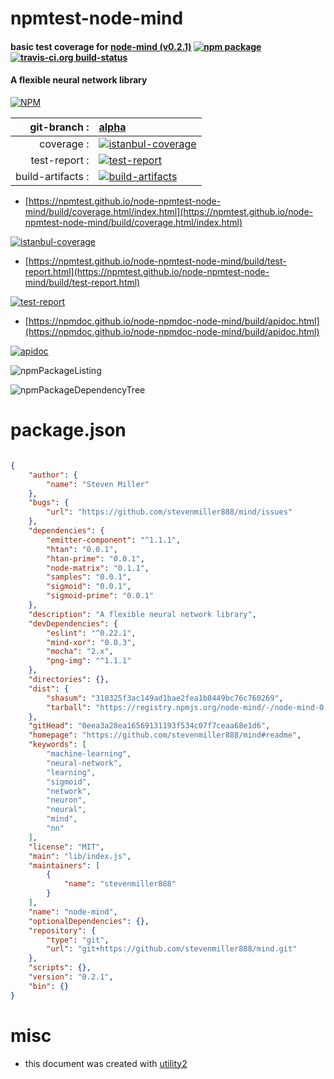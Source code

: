 # npmtest-node-mind

#### basic test coverage for  [node-mind (v0.2.1)](https://github.com/stevenmiller888/mind#readme)  [![npm package](https://img.shields.io/npm/v/npmtest-node-mind.svg?style=flat-square)](https://www.npmjs.org/package/npmtest-node-mind) [![travis-ci.org build-status](https://api.travis-ci.org/npmtest/node-npmtest-node-mind.svg)](https://travis-ci.org/npmtest/node-npmtest-node-mind)

#### A flexible neural network library

[![NPM](https://nodei.co/npm/node-mind.png?downloads=true&downloadRank=true&stars=true)](https://www.npmjs.com/package/node-mind)

| git-branch : | [alpha](https://github.com/npmtest/node-npmtest-node-mind/tree/alpha)|
|--:|:--|
| coverage : | [![istanbul-coverage](https://npmtest.github.io/node-npmtest-node-mind/build/coverage.badge.svg)](https://npmtest.github.io/node-npmtest-node-mind/build/coverage.html/index.html)|
| test-report : | [![test-report](https://npmtest.github.io/node-npmtest-node-mind/build/test-report.badge.svg)](https://npmtest.github.io/node-npmtest-node-mind/build/test-report.html)|
| build-artifacts : | [![build-artifacts](https://npmtest.github.io/node-npmtest-node-mind/glyphicons_144_folder_open.png)](https://github.com/npmtest/node-npmtest-node-mind/tree/gh-pages/build)|

- [https://npmtest.github.io/node-npmtest-node-mind/build/coverage.html/index.html](https://npmtest.github.io/node-npmtest-node-mind/build/coverage.html/index.html)

[![istanbul-coverage](https://npmtest.github.io/node-npmtest-node-mind/build/screenCapture.buildCi.browser.%252Ftmp%252Fbuild%252Fcoverage.lib.html.png)](https://npmtest.github.io/node-npmtest-node-mind/build/coverage.html/index.html)

- [https://npmtest.github.io/node-npmtest-node-mind/build/test-report.html](https://npmtest.github.io/node-npmtest-node-mind/build/test-report.html)

[![test-report](https://npmtest.github.io/node-npmtest-node-mind/build/screenCapture.buildCi.browser.%252Ftmp%252Fbuild%252Ftest-report.html.png)](https://npmtest.github.io/node-npmtest-node-mind/build/test-report.html)

- [https://npmdoc.github.io/node-npmdoc-node-mind/build/apidoc.html](https://npmdoc.github.io/node-npmdoc-node-mind/build/apidoc.html)

[![apidoc](https://npmdoc.github.io/node-npmdoc-node-mind/build/screenCapture.buildCi.browser.%252Ftmp%252Fbuild%252Fapidoc.html.png)](https://npmdoc.github.io/node-npmdoc-node-mind/build/apidoc.html)

![npmPackageListing](https://npmtest.github.io/node-npmtest-node-mind/build/screenCapture.npmPackageListing.svg)

![npmPackageDependencyTree](https://npmtest.github.io/node-npmtest-node-mind/build/screenCapture.npmPackageDependencyTree.svg)



# package.json

```json

{
    "author": {
        "name": "Steven Miller"
    },
    "bugs": {
        "url": "https://github.com/stevenmiller888/mind/issues"
    },
    "dependencies": {
        "emitter-component": "^1.1.1",
        "htan": "0.0.1",
        "htan-prime": "0.0.1",
        "node-matrix": "0.1.1",
        "samples": "0.0.1",
        "sigmoid": "0.0.1",
        "sigmoid-prime": "0.0.1"
    },
    "description": "A flexible neural network library",
    "devDependencies": {
        "eslint": "^0.22.1",
        "mind-xor": "0.0.3",
        "mocha": "2.x",
        "png-img": "^1.1.1"
    },
    "directories": {},
    "dist": {
        "shasum": "310325f3ac149ad1bae2fea1b8449bc76c760269",
        "tarball": "https://registry.npmjs.org/node-mind/-/node-mind-0.2.1.tgz"
    },
    "gitHead": "0eea3a28ea16569131193f534c07f7ceaa68e1d6",
    "homepage": "https://github.com/stevenmiller888/mind#readme",
    "keywords": [
        "machine-learning",
        "neural-network",
        "learning",
        "sigmoid",
        "network",
        "neuron",
        "neural",
        "mind",
        "nn"
    ],
    "license": "MIT",
    "main": "lib/index.js",
    "maintainers": [
        {
            "name": "stevenmiller888"
        }
    ],
    "name": "node-mind",
    "optionalDependencies": {},
    "repository": {
        "type": "git",
        "url": "git+https://github.com/stevenmiller888/mind.git"
    },
    "scripts": {},
    "version": "0.2.1",
    "bin": {}
}
```



# misc
- this document was created with [utility2](https://github.com/kaizhu256/node-utility2)
